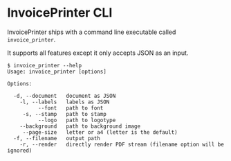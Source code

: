 # InvoicePrinter CLI

InvoicePrinter ships with a command line executable called `invoice_printer`.

It supports all features except it only accepts JSON as an input.

```
$ invoice_printer --help
Usage: invoice_printer [options]

Options:

  -d, --document   document as JSON
    -l, --labels   labels as JSON
          --font   path to font
     -s, --stamp   path to stamp
          --logo   path to logotype
    --background   path to background image
     --page-size   letter or a4 (letter is the default)
  -f, --filename   output path
    -r, --render   directly render PDF stream (filename option will be ignored)

```
